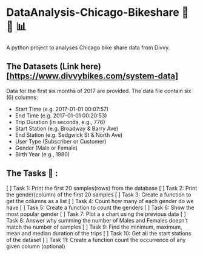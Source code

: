 # DataAnalysis-Chicago-Bikeshare :city_sunrise: :bicyclist: :bar_chart:
A python project to analyses Chicago bike share data from Divvy.

## The Datasets (Link here)[https://www.divvybikes.com/system-data]
Data for the first six months of 2017 are provided. The data file contain six (6) columns:

* Start Time (e.g. 2017-01-01 00:07:57)
* End Time (e.g. 2017-01-01 00:20:53)
* Trip Duration (in seconds, e.g., 776)
* Start Station (e.g. Broadway & Barry Ave)
* End Station (e.g. Sedgwick St & North Ave)
* User Type (Subscriber or Customer)
* Gender (Male or Female)
* Birth Year (e.g., 1980)


## The Tasks :dart: :

[ ] Task 1: Print the first 20 samples(rows) from the database
[ ] Task 2: Print the gender(column) of the first 20 samples
[ ] Task 3: Create a function to get the columns as a list
[ ] Task 4: Count how many of each gender do we have
[ ] Task 5: Create a function to count the genders
[ ] Task 6: Show the most popular gender
[ ] Task 7: Plot a a chart using the previous data
[ ] Task 8: Answer why summing the number of Males and Females doesn't match the number of samples
[ ] Task 9: Find the minimum, maximum, mean and median duration of the trips
[ ] Task 10: Get all the start stations of the dataset
[ ] Task 11: Create a function count the occurrence of any given column (optional)